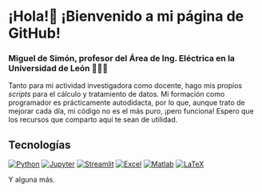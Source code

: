 # ¡Hola!👋 ¡Bienvenido a mi página de GitHub!
### Miguel de Simón, profesor del Área de Ing. Eléctrica en la Universidad de León 👨🏼‍🏫

Tanto para mi actividad investigadora como docente, hago mis propios *scripts* para el cálculo y tratamiento de datos. Mi formación como programador es prácticamente autodidacta, por lo que, aunque trato de mejorar cada día, mi código no es el más puro, ¡pero funciona! Espero que los recursos que comparto aquí te sean de utilidad.

## Tecnologías
[![Python](https://img.shields.io/badge/Python-yellow?style=for-the-badge&logo=python&logoColor=white&labelColor=101010)]()
[![Jupyter](https://img.shields.io/badge/Jupyter-brown?style=for-the-badge&logo=jupyter&logoColor=white&labelColor=101010)]()
[![Streamlit](https://img.shields.io/badge/Streamlit-red?style=for-the-badge&logo=streamlit&logoColor=white&labelColor=101010)]()
[![Excel](https://img.shields.io/badge/Excel-green?style=for-the-badge&logo=orange&logoColor=white&labelColor=101010)]()
[![Matlab](https://img.shields.io/badge/Matlab-orange?style=for-the-badge&logo=matlab&logoColor=white&labelColor=101010)]()
[![LaTeX](https://img.shields.io/badge/LaTeX-blue?style=for-the-badge&logo=latex&logoColor=white&labelColor=101010)]()

Y alguna más.
